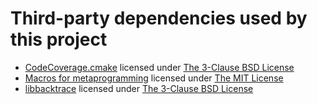 # Third-party dependencies used by this project

- [CodeCoverage.cmake](https://github.com/bilke/cmake-modules/blob/master/CodeCoverage.cmake) licensed under [The
  3-Clause BSD License](https://opensource.org/licenses/BSD-3-Clause)
- [Macros for metaprogramming](https://github.com/jspahrsummers/libextobjc/blob/master/extobjc/metamacros.h) licensed
  under [The MIT License](https://opensource.org/licenses/MIT)
- [libbacktrace](https://github.com/ianlancetaylor/libbacktrace) licensed under [The 3-Clause BSD
  License](https://opensource.org/licenses/BSD-3-Clause)
